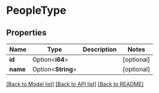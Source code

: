 # PeopleType

## Properties

Name | Type | Description | Notes
------------ | ------------- | ------------- | -------------
**id** | Option<**i64**> |  | [optional]
**name** | Option<**String**> |  | [optional]

[[Back to Model list]](../README.md#documentation-for-models) [[Back to API list]](../README.md#documentation-for-api-endpoints) [[Back to README]](../README.md)



